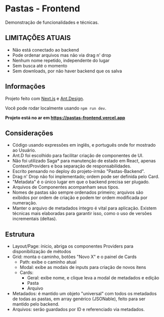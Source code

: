 # Pastas - Frontend

Demonstração de funcionalidades e técnicas.

## LIMITAÇÕES ATUAIS

- Não está conectado ao backend
- Pode ordenar arquivos mas não via drag n' drop
- Nenhum nome repetido, independente do lugar
- Sem busca até o momento
- Sem downloads, por não haver backend que os salva

## Informações

Projeto feito com [Next.js](https://nextjs.org) e [Ant.Design](https://ant.design/components/overview/).

Você pode rodar localmente usando `npm run dev`.

**Projeto está no ar em https://pastas-frontend.vercel.app**  

## Considerações

- Código usando expressões em inglês, e português onde for mostrado ao Usuário.
- Ant.D foi escolhido para facilitar criação de componentes de UI.
- Não foi utilizado Saga* para manutenção de estado em React, apenas Context/Providers e boa separação de responsabilidades.
- Escrito pensando no deploy do projeto-irmão "Pastas-Backend".
- Drag n' Drop não foi implementado; ordem pode ser definida pelo Card.
- "Metadata" é o único lugar em que o backend precisa ser plugado.
- Arquivos de Componentes acompanham seus tipos.
- Nomes de pastas são sempre ordenados primeiro; arquivos são exibidos por ordem de criação e podem ter ordem modificada por numeração.
- Manter o arquivo de metadados íntegro é vital para aplicação. Existem técnicas mais elaboradas para garantir isso, como o uso de versões incrementais (deltas).

## Estrutura

- Layout/Page: ínicio, abriga os componentes Providers para disponibilização de métodos
- Grid: monta o caminho, botões "Novo X" e o painel de Cards
  - Path: exibe o caminho atual
  - Modal: exibe as modais de inputs para criação de novos itens
  - Cards:
    - Geral: exibe nome, e clique leva a modal de metadados e edição
    - Pasta
    - Arquivo
- Metadados: é mantido um objeto "universal" com todos os metadados de todas as pastas, em array genérico (JSONable), feito para ser mantido pelo backend.
- Arquivos: serão guardados por ID e referenciado via metadados.
